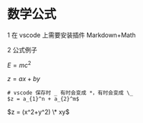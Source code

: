 # 数学公式

1 在 vscode 上需要安装插件 Markdown+Math

2 公式例子

$E = mc^2$

$z = ax+by$

    # vscode 保存时 _ 有时会变成 *，有时会变成 \_
    $z = a_{1}^n + a_{2}^m$

$z = (x^2+y^2) \* xy$
